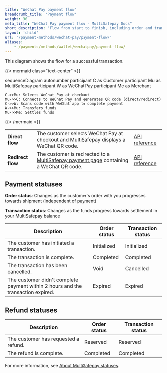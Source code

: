 ```yaml
---
title: "WeChat Pay payment flow"
breadcrumb_title: 'Payment flow'
weight: 30
meta_title: "WeChat Pay payment flow - MultiSafepay Docs"
short_description: "Flow from start to finish, including order and transaction status changes"
layout: 'child'
url: '/payment-methods/wechat-pay/payment-flow/'
aliases:
    - /payments/methods/wallet/wechatpay/payment-flow/
---
```


This diagram shows the flow for a successful transaction.

{{< mermaid class="text-center" >}}

sequenceDiagram
    autonumber
    participant C as Customer
    participant Mu as MultiSafepay
    participant W as WeChat Pay
    participant Me as Merchant

    C->>Mu: Selects WeChat Pay at checkout
    Mu->>C: Connects to WeChat Pay and generates QR code (direct/redirect)
    C->>W: Scans code with WeChat app to complete payment 
    W->>Mu: Transfers funds 
    Mu->>Me: Settles funds

{{< /mermaid >}}
&nbsp;  

|  |  |  |
|---|---|---|
| **Direct flow** | The customer selects WeChat Pay at checkout and MultiSafepay displays a WeChat QR code. | [API reference](/api/#wechat-pay---direct) |
| **Redirect flow** | The customer is redirected to a [MultiSafepay payment page](/payment-pages/) containing a WeChat QR code. | [API reference](/api/#wechat-pay---redirect) |   

## Payment statuses

**Order status**: Changes as the customer's order with you progresses towards shipment (independent of payment)

**Transaction status**: Changes as the funds progress towards settlement in your MultiSafepay balance

| Description | Order status | Transaction status |
|---|---|---|
| The customer has initiated a transaction. | Initialized | Initialized |
| The transaction is complete. | Completed | Completed |
| The transaction has been cancelled. | Void   | Cancelled   |
| The customer didn't complete payment within 2&nbsp;hours and the transaction expired. | Expired | Expired |

## Refund statuses

| Description | Order status | Transaction status |
|---|---|---|
| The customer has requested a refund. | Reserved    | Reserved   |
| The refund is complete.  | Completed      | Completed   |

For more information, see [About MultiSafepay statuses](/payments/multisafepay-statuses/).


